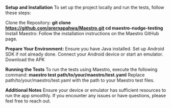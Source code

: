 **Setup and Installation**
To set up the project locally and run the tests, follow these steps:

Clone the Repository:
**git clone https://github.com/prernapahwa/Maestro.git
cd maestro-nudge-testing**
Install Maestro: Follow the installation instructions on the Maestro GitHub page.

**Prepare Your Environment:**
Ensure you have Java installed.
Set up Android SDK if not already done.
Connect your Android device or start an emulator.
Download the APK

**Running the Tests**
To run the tests using Maestro, execute the following command:
**maestro test path/to/your/maestro/test.yaml**
Replace path/to/your/maestro/test.yaml with the path to your Maestro test files.

**Additional Notes**
Ensure your device or emulator has sufficient resources to run the app smoothly.
If you encounter any issues or have questions, please feel free to reach out.
